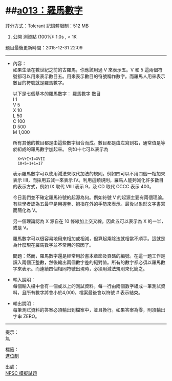 ##[a013：羅馬數字](http://zerojudge.tw/ShowProblem?problemid=a013)
======
評分方式：Tolerant 
記憶體限制：512 MB

1. 公開 測資點 (100%): 1.0s , < 1K

題目最後更新時間：2015-12-31 22:09 

- - -
* 內容：  
	如果生活在數世紀之前的古羅馬，你應該用過 V 來表示五。V 和 5 這兩個符號都可以用來表示數目五。用來表示數目的符號稱作數字。而羅馬人用來表示數目的符號就是羅馬數字。  

	以下是七個基本的羅馬數字︰
		羅馬數字	數目  
		I	1  
		V	5  
		X	10  
		L	50  
		C	100  
		D	500  
		M	1,000  

	所有其他的數目都是由這些數字組合而成。數目都是由左寫到右，通常值是等於組成的羅馬數字加起來。
	例如十七可以表示為 
 
        X+V+I+I=XVII  
        10+5+1+1=17  

	表示羅馬數字可以使用減法來取代加法的規則。例如四可以不用四個一相加來表示 IIII，而採用五減一來表示 IV。利用這類規則，羅馬人能夠減化許多數目的表示方式，例如 IX 取代 VIIII 表示 9，及 CD 取代 CCCC 表示 400。

	今日我們並不確定羅馬符號的起源為何。例如符號 V 的起源主要有兩個理論。有些學者認為五最早是用握拳、拇指在外的手勢來表示。最後以象形文字書寫而簡化為 V。

	另一個理論認為 X 源自在 10 條線加上交叉線。因此五可以表示為 X 的一半，或是 V。

	羅馬數字可以很容易地用來相加或相減，但算起乘除法就相當不順手。這就是為什麼現在羅馬數字並不常用的原因了。

	問題：然而，羅馬數字還是經常用於書本章節及頁碼的編號。在這一題工作是讀入兩個正整數，然後輸出兩個數字差的絕對值。所有的數字都必須以羅馬數字來表示。而連續四個相同符號出現時，必須用減法規則來化簡之。

* 輸入說明：  
	每個輸入檔中會有一個或以上的測試資料。每一行由兩個數字組成一筆測試資料，且所有數字將會小於4,000。檔案最後會以符號 # 表示結束。
* 輸出說明：  
	每筆測試資料的答案必須輸出到檔案中，並且換行。如果答案為零，則須輸出字串 ZERO。

- - -
提示：  
	無

標籤：  
	[進位制](http://zerojudge.tw/Problems?tag=%E9%80%B2%E4%BD%8D%E5%88%B6)

出處：  
	[NPSC 模擬試題](http://zerojudge.tw/Problems?tag=NPSC%20%E6%A8%A1%E6%93%AC%E8%A9%A6%E9%A1%8C)